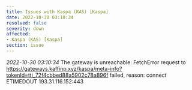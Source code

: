 ```yaml
---
title: Issues with Kaspa (KAS) [Kaspa]
date: 2022-10-30 03:10:34
resolved: false
severity: down
affected:
- Kaspa (KAS) [Kaspa]
section: issue
---
```


*2022-10-30 03:10:34* The gateway is unreachable: FetchError request to https://gateways.kaffinp.xyz/kaspa/meta-info?tokenId=tti_72f4cbbed88a5902c78a896f failed, reason: connect ETIMEDOUT 193.31.116.152:443